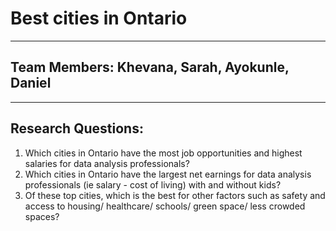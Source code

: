 # Best cities in Ontario

---------------------------------------------------------------

## Team Members: Khevana, Sarah, Ayokunle, Daniel

---------------------------------------------------------------

## Research Questions:

1. Which cities in Ontario have the most job opportunities and highest salaries for data analysis professionals?
2. Which cities in Ontario have the largest net earnings for data analysis professionals (ie salary - cost of living) with and without kids?
3. Of these top cities, which is the best for other factors such as safety and access to housing/ healthcare/ schools/ green space/ less crowded spaces?